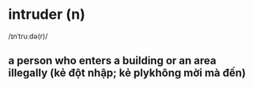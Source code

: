 # intruder (n)

/ɪnˈtruːdə(r)/

## a person who enters a building or an area illegally (kẻ đột nhập; kẻ plykhông mời mà đến)